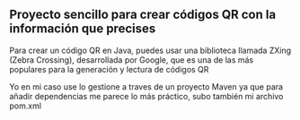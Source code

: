## Proyecto sencillo para crear códigos QR con la información que precises

Para crear un código QR en Java, puedes usar una biblioteca llamada ZXing (Zebra Crossing), desarrollada por Google,
que es una de las más populares para la generación y lectura de códigos QR

Yo en mi caso use lo gestione a traves de un proyecto Maven ya que para añadir dependencias me parece lo más práctico,
subo también mi archivo pom.xml
